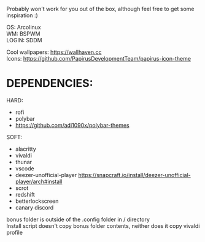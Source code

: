 Probably won't work for you out of the box, although feel free to get some inspiration :)  

OS: Arcolinux  
WM: BSPWM  
LOGIN: SDDM  

Cool wallpapers: https://wallhaven.cc  
Icons: https://github.com/PapirusDevelopmentTeam/papirus-icon-theme  

# DEPENDENCIES:

HARD:
- rofi
- polybar
- https://github.com/adi1090x/polybar-themes

SOFT:
- alacritty
- vivaldi
- thunar
- vscode
- deezer-unofficial-player https://snapcraft.io/install/deezer-unofficial-player/arch#install
- scrot
- redshift
- betterlockscreen
- canary discord

bonus folder is outside of the .config folder in / directory  
Install script doesn't copy bonus folder contents, neither does it copy vivaldi profile  